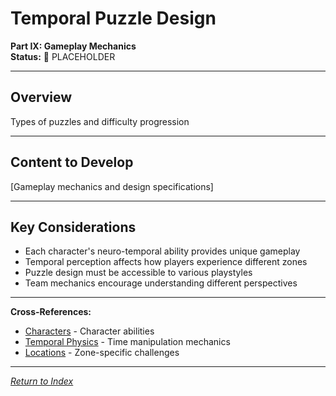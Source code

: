 # Temporal Puzzle Design

**Part IX: Gameplay Mechanics**  
**Status:** 📝 PLACEHOLDER

---

## Overview

Types of puzzles and difficulty progression

---

## Content to Develop

[Gameplay mechanics and design specifications]

---

## Key Considerations

- Each character's neuro-temporal ability provides unique gameplay
- Temporal perception affects how players experience different zones
- Puzzle design must be accessible to various playstyles
- Team mechanics encourage understanding different perspectives

---

**Cross-References:**
- [Characters](../../03_Characters/) - Character abilities
- [Temporal Physics](../../01_UniverseFundamentals/02_TemporalPhysics.md) - Time manipulation mechanics
- [Locations](../../04_Locations/) - Zone-specific challenges

---

*[Return to Index](../../00_INDEX.md)*

